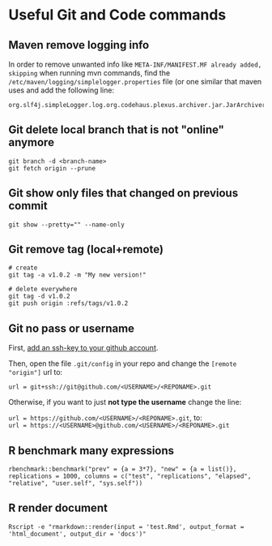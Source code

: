 # Useful Git and Code commands

## Maven remove logging info 

In order to remove unwanted info like `META-INF/MANIFEST.MF already added, skipping` when running mvn commands, find the `/etc/maven/logging/simplelogger.properties` file (or one similar that maven uses and add the following line:

```
org.slf4j.simpleLogger.log.org.codehaus.plexus.archiver.jar.JarArchiver=warn
```

## Git delete local branch that is not "online" anymore

```
git branch -d <branch-name>
git fetch origin --prune
```

## Git show only files that changed on previous commit

```
git show --pretty="" --name-only
```

## Git remove tag (local+remote)                                                                                                                    
```                                                                             
# create                                                                        
git tag -a v1.0.2 -m "My new version!"                                          
                                                                                
# delete everywhere                                                             
git tag -d v1.0.2                                                               
git push origin :refs/tags/v1.0.2                                               
```

## Git no pass or username

First, [add an ssh-key to your github account](https://help.github.com/en/github/authenticating-to-github/adding-a-new-ssh-key-to-your-github-account).

Then, open the file `.git/config` in your repo and change the `[remote "origin"]` url to:
```
url = git+ssh://git@github.com/<USERNAME>/<REPONAME>.git
```

Otherwise, if you want to just **not type the username** change the line:

`url = https://github.com/<USERNAME>/<REPONAME>.git`, to:  
`url = https://<USERNAME>@github.com/<USERNAME>/<REPONAME>.git`

## R benchmark many expressions

```
rbenchmark::benchmark("prev" = {a = 3*7}, "new" = {a = list()}, replications = 1000, columns = c("test", "replications", "elapsed", "relative", "user.self", "sys.self"))
```

## R render document

```
Rscript -e "rmarkdown::render(input = 'test.Rmd', output_format = 'html_document', output_dir = 'docs')"
```
